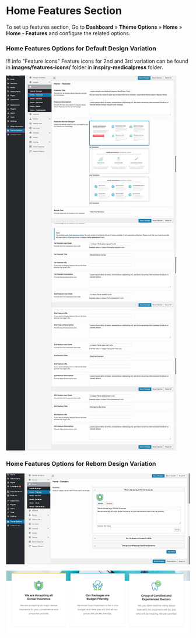 # Home Features Section

To set up features section, Go to **Dashboard** &raquo; **Theme Options** &raquo; **Home** &raquo; **Home - Features** and configure the related options.

### Home Features Options for Default Design Variation 

!!! info "Feature Icons"
    Feature icons for 2nd and 3rd variation can be found in **images/features-icons/** folder in **inspiry-medicalpress** folder.
    
![Home Features Default Options](images/features/home-features-default-options.jpeg)    

### Home Features Options for Reborn Design Variation 

![Home Features Reborn Options](images/features/home-features-reborn-options.jpeg) 
   
![Home Features Front Design](images/features/home-features-reborn.png)    